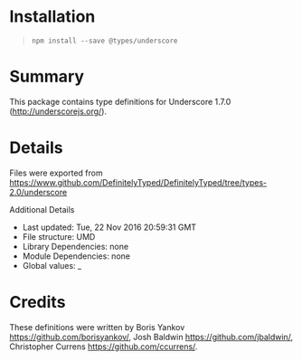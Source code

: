 # Installation
> `npm install --save @types/underscore`

# Summary
This package contains type definitions for Underscore 1.7.0 (http://underscorejs.org/).

# Details
Files were exported from https://www.github.com/DefinitelyTyped/DefinitelyTyped/tree/types-2.0/underscore

Additional Details
 * Last updated: Tue, 22 Nov 2016 20:59:31 GMT
 * File structure: UMD
 * Library Dependencies: none
 * Module Dependencies: none
 * Global values: _

# Credits
These definitions were written by Boris Yankov <https://github.com/borisyankov/>, Josh Baldwin <https://github.com/jbaldwin/>, Christopher Currens <https://github.com/ccurrens/>.
